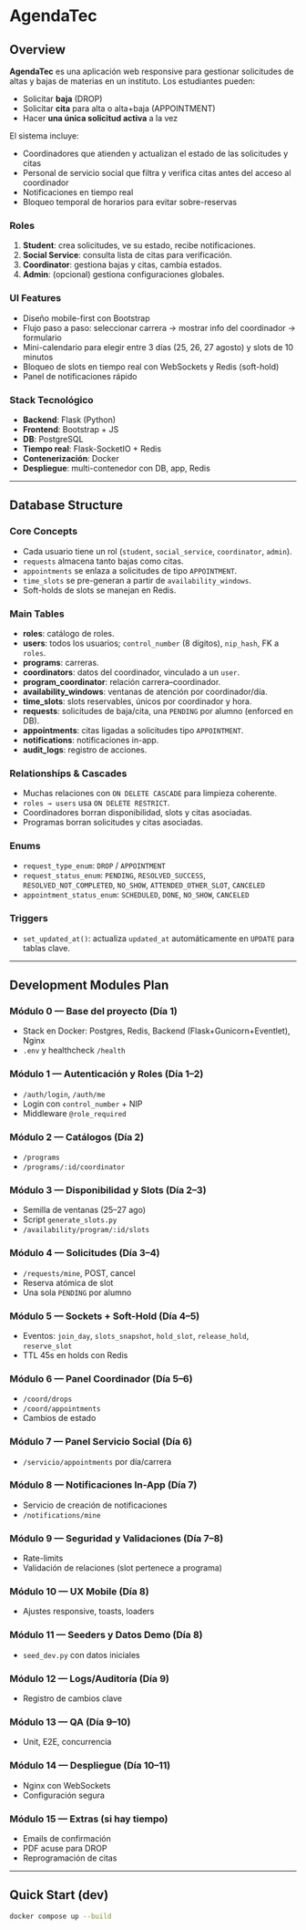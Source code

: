 # AgendaTec

## Overview

**AgendaTec** es una aplicación web responsive para gestionar solicitudes de altas y bajas de materias en un instituto. Los estudiantes pueden:
- Solicitar **baja** (DROP)
- Solicitar **cita** para alta o alta+baja (APPOINTMENT)
- Hacer **una única solicitud activa** a la vez

El sistema incluye:
- Coordinadores que atienden y actualizan el estado de las solicitudes y citas
- Personal de servicio social que filtra y verifica citas antes del acceso al coordinador
- Notificaciones en tiempo real
- Bloqueo temporal de horarios para evitar sobre-reservas

### Roles
1. **Student**: crea solicitudes, ve su estado, recibe notificaciones.
2. **Social Service**: consulta lista de citas para verificación.
3. **Coordinator**: gestiona bajas y citas, cambia estados.
4. **Admin**: (opcional) gestiona configuraciones globales.

### UI Features
- Diseño mobile-first con Bootstrap
- Flujo paso a paso: seleccionar carrera → mostrar info del coordinador → formulario
- Mini-calendario para elegir entre 3 días (25, 26, 27 agosto) y slots de 10 minutos
- Bloqueo de slots en tiempo real con WebSockets y Redis (soft-hold)
- Panel de notificaciones rápido

### Stack Tecnológico
- **Backend**: Flask (Python)
- **Frontend**: Bootstrap + JS
- **DB**: PostgreSQL
- **Tiempo real**: Flask-SocketIO + Redis
- **Contenerización**: Docker
- **Despliegue**: multi-contenedor con DB, app, Redis

---

## Database Structure

### Core Concepts
- Cada usuario tiene un rol (`student`, `social_service`, `coordinator`, `admin`).
- `requests` almacena tanto bajas como citas.
- `appointments` se enlaza a solicitudes de tipo `APPOINTMENT`.
- `time_slots` se pre-generan a partir de `availability_windows`.
- Soft-holds de slots se manejan en Redis.

### Main Tables
- **roles**: catálogo de roles.
- **users**: todos los usuarios; `control_number` (8 dígitos), `nip_hash`, FK a `roles`.
- **programs**: carreras.
- **coordinators**: datos del coordinador, vinculado a un `user`.
- **program_coordinator**: relación carrera–coordinador.
- **availability_windows**: ventanas de atención por coordinador/día.
- **time_slots**: slots reservables, únicos por coordinador y hora.
- **requests**: solicitudes de baja/cita, una `PENDING` por alumno (enforced en DB).
- **appointments**: citas ligadas a solicitudes tipo `APPOINTMENT`.
- **notifications**: notificaciones in-app.
- **audit_logs**: registro de acciones.

### Relationships & Cascades
- Muchas relaciones con `ON DELETE CASCADE` para limpieza coherente.
- `roles → users` usa `ON DELETE RESTRICT`.
- Coordinadores borran disponibilidad, slots y citas asociadas.
- Programas borran solicitudes y citas asociadas.

### Enums
- `request_type_enum`: `DROP` / `APPOINTMENT`
- `request_status_enum`: `PENDING`, `RESOLVED_SUCCESS`, `RESOLVED_NOT_COMPLETED`, `NO_SHOW`, `ATTENDED_OTHER_SLOT`, `CANCELED`
- `appointment_status_enum`: `SCHEDULED`, `DONE`, `NO_SHOW`, `CANCELED`

### Triggers
- `set_updated_at()`: actualiza `updated_at` automáticamente en `UPDATE` para tablas clave.

---

## Development Modules Plan

### Módulo 0 — Base del proyecto (Día 1)
- Stack en Docker: Postgres, Redis, Backend (Flask+Gunicorn+Eventlet), Nginx
- `.env` y healthcheck `/health`

### Módulo 1 — Autenticación y Roles (Día 1–2)
- `/auth/login`, `/auth/me`
- Login con `control_number` + NIP
- Middleware `@role_required`

### Módulo 2 — Catálogos (Día 2)
- `/programs`
- `/programs/:id/coordinator`

### Módulo 3 — Disponibilidad y Slots (Día 2–3)
- Semilla de ventanas (25–27 ago)
- Script `generate_slots.py`
- `/availability/program/:id/slots`

### Módulo 4 — Solicitudes (Día 3–4)
- `/requests/mine`, POST, cancel
- Reserva atómica de slot
- Una sola `PENDING` por alumno

### Módulo 5 — Sockets + Soft-Hold (Día 4–5)
- Eventos: `join_day`, `slots_snapshot`, `hold_slot`, `release_hold`, `reserve_slot`
- TTL 45s en holds con Redis

### Módulo 6 — Panel Coordinador (Día 5–6)
- `/coord/drops`
- `/coord/appointments`
- Cambios de estado

### Módulo 7 — Panel Servicio Social (Día 6)
- `/servicio/appointments` por día/carrera

### Módulo 8 — Notificaciones In-App (Día 7)
- Servicio de creación de notificaciones
- `/notifications/mine`

### Módulo 9 — Seguridad y Validaciones (Día 7–8)
- Rate-limits
- Validación de relaciones (slot pertenece a programa)

### Módulo 10 — UX Mobile (Día 8)
- Ajustes responsive, toasts, loaders

### Módulo 11 — Seeders y Datos Demo (Día 8)
- `seed_dev.py` con datos iniciales

### Módulo 12 — Logs/Auditoría (Día 9)
- Registro de cambios clave

### Módulo 13 — QA (Día 9–10)
- Unit, E2E, concurrencia

### Módulo 14 — Despliegue (Día 10–11)
- Nginx con WebSockets
- Configuración segura

### Módulo 15 — Extras (si hay tiempo)
- Emails de confirmación
- PDF acuse para DROP
- Reprogramación de citas

---

## Quick Start (dev)

```bash
docker compose up --build
